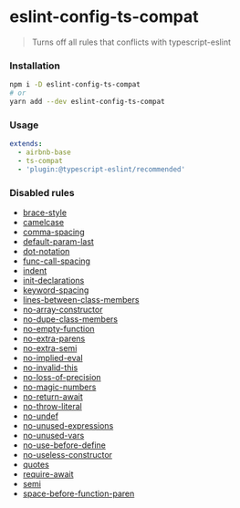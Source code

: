# eslint-config-ts-compat

> Turns off all rules that conflicts with typescript-eslint

### Installation

```bash
npm i -D eslint-config-ts-compat
# or
yarn add --dev eslint-config-ts-compat
```

### Usage

```yml
extends:
  - airbnb-base
  - ts-compat
  - 'plugin:@typescript-eslint/recommended'
```

### Disabled rules

- [brace-style](https://eslint.org/docs/rules/brace-style)
- [camelcase](https://eslint.org/docs/rules/camelcase)
- [comma-spacing](https://eslint.org/docs/rules/comma-spacing)
- [default-param-last](https://eslint.org/docs/rules/default-param-last)
- [dot-notation](https://eslint.org/docs/rules/dot-notation)
- [func-call-spacing](https://eslint.org/docs/rules/func-call-spacing)
- [indent](https://eslint.org/docs/rules/indent)
- [init-declarations](https://eslint.org/docs/rules/init-declarations)
- [keyword-spacing](https://eslint.org/docs/rules/keyword-spacing)
- [lines-between-class-members](https://eslint.org/docs/rules/lines-between-class-members)
- [no-array-constructor](https://eslint.org/docs/rules/no-array-constructor)
- [no-dupe-class-members](https://eslint.org/docs/rules/no-dupe-class-members)
- [no-empty-function](https://eslint.org/docs/rules/no-empty-function)
- [no-extra-parens](https://eslint.org/docs/rules/no-extra-parens)
- [no-extra-semi](https://eslint.org/docs/rules/no-extra-semi)
- [no-implied-eval](https://eslint.org/docs/rules/no-implied-eval)
- [no-invalid-this](https://eslint.org/docs/rules/no-invalid-this)
- [no-loss-of-precision](https://eslint.org/docs/rules/no-loss-of-precision)
- [no-magic-numbers](https://eslint.org/docs/rules/no-magic-numbers)
- [no-return-await](https://eslint.org/docs/rules/no-return-await)
- [no-throw-literal](https://eslint.org/docs/rules/no-throw-literal)
- [no-undef](https://eslint.org/docs/rules/no-undef)
- [no-unused-expressions](https://eslint.org/docs/rules/no-unused-expressions)
- [no-unused-vars](https://eslint.org/docs/rules/no-unused-vars)
- [no-use-before-define](https://eslint.org/docs/rules/no-use-before-define)
- [no-useless-constructor](https://eslint.org/docs/rules/no-useless-constructor)
- [quotes](https://eslint.org/docs/rules/quotes)
- [require-await](https://eslint.org/docs/rules/require-await)
- [semi](https://eslint.org/docs/rules/semi)
- [space-before-function-paren](https://eslint.org/docs/rules/space-before-function-paren)

